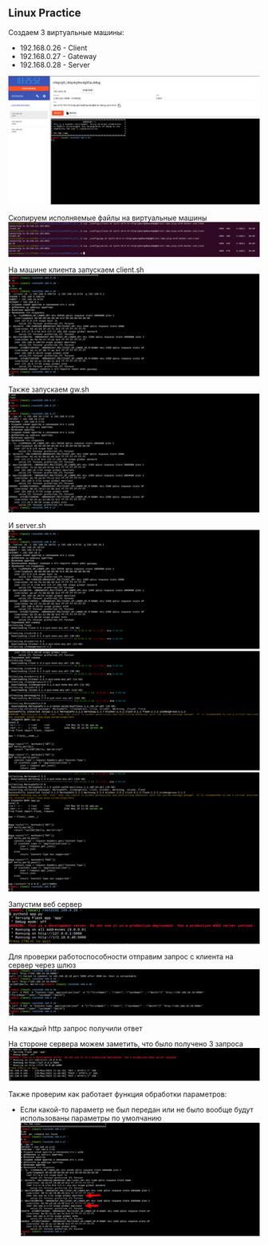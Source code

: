 ## Linux Practice

Создаем 3 виртуальные машины:
- 192.168.0.26 - Client
- 192.168.0.27 - Gateway
- 192.168.0.28 - Server

![pwd.png](assets/pwd.png)


Скопируем исполняемые файлы на виртуальные машины
![bashCopy.png](assets/bashCopy.png)


На машине клиента запускаем client.sh
![clientBash.png](assets/client.png)


Также запускаем gw.sh
![gwBash.png](assets/gw.png)


И server.sh
![serverBash.png](assets/server1.png)
![serverBash.png](assets/server2.png)
![serverBash.png](assets/server3.png)

Запустим веб сервер
![app.png](assets/app.png)


Для проверки работоспособности отправим запрос с клиента на сервер через шлюз
![curl.png](assets/curl.png)

На каждый http запрос получили ответ

На стороне сервера можем заметить, что было получено 3 запроса
![getRequests.png](assets/getReq.png)

Также проверим как работает функция обработки параметров:

- Если какой-то параметр не был передан или не было вообще будут использованы параметры по умолчанию
![withoutParams.png](assets/withoutParams.png)
